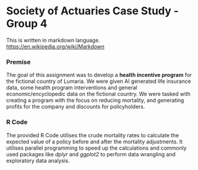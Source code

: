# Society of Actuaries Case Study - Group 4

This is written in markdown language. https://en.wikipedia.org/wiki/Markdown


### Premise

The goal of this assignment was to develop a **health incentive program** for the fictional country of Lumaria. We were given AI generated life insurance data, some health program interventions and general economic/encyclopedic data on the fictional country. We were tasked with creating a program with the focus on reducing mortality, and generating profits for the company and discounts for policyholders.

### R Code

The provided R Code utilises the crude mortality rates to calculate the expected value of a policy before and after the mortality adjustments. It utilises parallel programming to speed up the calculations and commonly used packages like _dplyr_ and _ggplot2_ to perform data wrangling and exploratory data analysis.

